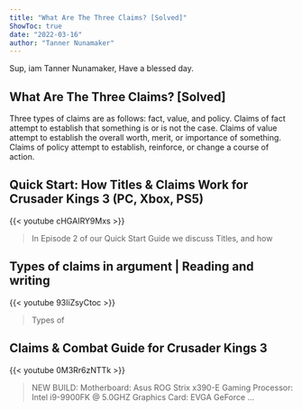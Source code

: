 ```yaml
---
title: "What Are The Three Claims? [Solved]"
ShowToc: true 
date: "2022-03-16"
author: "Tanner Nunamaker" 
---
```


Sup, iam Tanner Nunamaker, Have a blessed day.
## What Are The Three Claims? [Solved]
Three types of claims are as follows: fact, value, and policy. Claims of fact attempt to establish that something is or is not the case. Claims of value attempt to establish the overall worth, merit, or importance of something. Claims of policy attempt to establish, reinforce, or change a course of action.

## Quick Start: How Titles & Claims Work for Crusader Kings 3 (PC, Xbox, PS5)
{{< youtube cHGAIRY9Mxs >}}
>In Episode 2 of our Quick Start Guide we discuss Titles, and how 

## Types of claims in argument | Reading and writing
{{< youtube 93IiZsyCtoc >}}
>Types of 

## Claims & Combat Guide for Crusader Kings 3
{{< youtube 0M3Rr6zNTTk >}}
>NEW BUILD: Motherboard: Asus ROG Strix x390-E Gaming Processor: Intel i9-9900FK @ 5.0GHZ Graphics Card: EVGA GeForce ...


